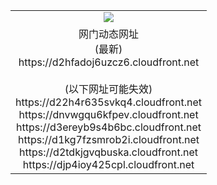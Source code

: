 ﻿<table>
  <tr></tr>
  <tr><td colspan=2 align=center><img src="https://d2hfadoj6uzcz6.cloudfront.net/Up/oGate.jpg" /></td></tr>
  <tr><td colspan=2 align=center>网门动态网址<br/>(最新)
<br>https://d2hfadoj6uzcz6.cloudfront.net
<br/><br/>(以下网址可能失效)
<br>https://d22h4r635svkq4.cloudfront.net
<br>https://dnvwgqu6kfpev.cloudfront.net
<br>https://d3ereyb9s4b6bc.cloudfront.net
<br>https://d1kg7fzsmrob2i.cloudfront.net
<br>https://d2tdkjgvqbuska.cloudfront.net
<br>https://djp4ioy425cpl.cloudfront.net
    </td>
  </tr>
</table>
